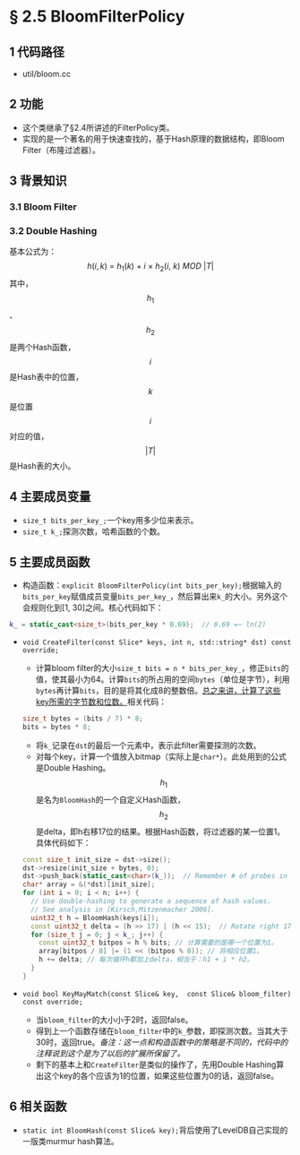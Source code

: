 # § 2.5 BloomFilterPolicy

## 1 代码路径

* util/bloom.cc

## 2 功能

* 这个类继承了§2.4所讲述的FilterPolicy类。
* 实现的是一个著名的用于快速查找的，基于Hash原理的数据结构，即Bloom Filter（布隆过滤器）。

## 3 背景知识

### 3.1 Bloom Filter

### 3.2 Double Hashing

基本公式为：
$$
h(i, k)\ =\ h_1(k)\ +\ i\ \times\ h_2(i,\ k)\ MOD\ |T|
$$
其中，$${h_1}$$、$${h_2}$$是两个Hash函数，$${i}$$是Hash表中的位置，$${k}$$是位置$${i}$$对应的值，$${|T|}$$是Hash表的大小。

## 4 主要成员变量

* `size_t bits_per_key_;`一个key用多少位来表示。
* `size_t k_;`探测次数，哈希函数的个数。

## 5 主要成员函数

* 构造函数：`explicit BloomFilterPolicy(int bits_per_key);`根据输入的`bits_per_key`赋值成员变量`bits_per_key_`，然后算出来`k_`的大小。另外这个会规则化到[1,  30]之间。核心代码如下：

```cpp
k_ = static_cast<size_t>(bits_per_key * 0.69);  // 0.69 =~ ln(2)
```

* `void CreateFilter(const Slice* keys, int n, std::string* dst) const override;`

  * 计算bloom filter的大小`size_t bits = n * bits_per_key_`，修正`bits`的值，使其最小为64。计算`bits`的所占用的空间`bytes`（单位是字节），利用`bytes`再计算`bits`，目的是将其化成8的整数倍。<u>总之来讲，计算了这些key所需的字节数和位数。</u>相关代码：

  ```cpp
  size_t bytes = (bits / 7) * 8;
  bits = bytes * 8;
  ```

  * 将`k_`记录在`dst`的最后一个元素中，表示此filter需要探测的次数。
  * 对每个key，计算一个值放入bitmap（实际上是`char*`）。此处用到的公式是Double Hashing。$${h_1}$$是名为`BloomHash`的一个自定义Hash函数，$${h_2}$$是delta，即h右移17位的结果。根据Hash函数，将过滤器的某一位置1。具体代码如下：

  ```cpp
  const size_t init_size = dst->size();
  dst->resize(init_size + bytes, 0);
  dst->push_back(static_cast<char>(k_));  // Remember # of probes in filter
  char* array = &(*dst)[init_size];
  for (int i = 0; i < n; i++) {
    // Use double-hashing to generate a sequence of hash values.
    // See analysis in [Kirsch,Mitzenmacher 2006].
    uint32_t h = BloomHash(keys[i]);
    const uint32_t delta = (h >> 17) | (h << 15);  // Rotate right 17 bits
    for (size_t j = 0; j < k_; j++) {
      const uint32_t bitpos = h % bits; // 计算需要的是哪一个位置为1。
      array[bitpos / 8] |= (1 << (bitpos % 8)); // 将相应位置1。
      h += delta; // 每次循环h都加上delta，相当于：h1 + i * h2。
    }
  }
  ```

* `void bool KeyMayMatch(const Slice& key,  const Slice& bloom_filter) const override;`

  * 当`bloom_filter`的大小小于2时，返回false。
  * 得到上一个函数存储在`bloom_filter`中的`k_`参数，即探测次数。当其大于30时，返回true。*备注：这一点和构造函数中的策略是不同的，代码中的注释说到这个是为了以后的扩展所保留了。*
  * 剩下的基本上和`CreateFilter`是类似的操作了，先用Double Hashing算出这个key的各个应该为1的位置，如果这些位置为0的话，返回false。

## 6 相关函数

* `static int BloomHash(const Slice& key);`背后使用了LevelDB自己实现的一版类murmur hash算法。